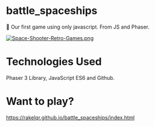 # battle_spaceships
🚀 Our first game using only javascript. From JS and Phaser. 

[![Space-Shooter-Retro-Games.png](https://i.postimg.cc/2yXcFK3S/Space-Shooter-Retro-Games.png)](https://rakelqr.github.io/battle_spaceships/index.html)

# Technologies Used

Phaser 3 Library, JavaScript ES6 and Github. 

# Want to play?
 
https://rakelqr.github.io/battle_spaceships/index.html

